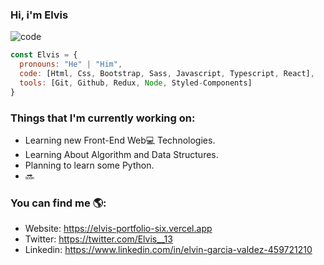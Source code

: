 ### Hi, i'm Elvis

![code](https://user-images.githubusercontent.com/71021156/152096141-b1700bbb-be3c-4126-bd9c-4466d57fd755.jpg)

```javascript
const Elvis = {
  pronouns: "He" | "Him",
  code: [Html, Css, Bootstrap, Sass, Javascript, Typescript, React],
  tools: [Git, Github, Redux, Node, Styled-Components]
}
```

### Things that I'm currently working on:
* Learning new Front-End Web💻 Technologies.
* Learning About Algorithm and Data Structures.
* Planning to learn some Python.
* 🔜

### You can find me 🌎:
- Website: https://elvis-portfolio-six.vercel.app
- Twitter: https://twitter.com/Elvis__13
- Linkedin: https://www.linkedin.com/in/elvin-garcia-valdez-459721210
